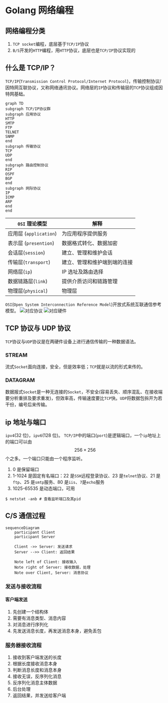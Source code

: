 # Golang 网络编程

## 网络编程分类

1. `TCP socket`编程，底层基于`TCP/IP`协议
2. `B/S`开发的`HTTP`编程，用`HTTP`协议，底层也是`TCP/IP`协议实现的

## 什么是 TCP/IP？

`TCP/IP`(`Transmission Control Protocol/Internet Protocol`)，传输控制协议/因特网互联协议，又称网络通讯协议。网络层的`IP`协议和传输层的`TCP`协议组成因特网基础。

```mermaid
graph TD
subgraph TCP/IP协议群
subgraph 应用协议
HTTP
SMTP
FTP
TELNET
SNMP
end
subgraph 传输协议
TCP
UDP
end
subgraph 路由控制协议
RIP
OSPF
BGP
end
subgraph 网际协议
IP
ICMP
ARP
end
end
```

| `OSI` 理论模型         | 解释                         |
| ---------------------- | ---------------------------- |
| 应用层 (`application`) | 为应用程序提供服务           |
| 表示层 (`presention`)  | 数据格式转化、数据加密       |
| 会话层(`session`)      | 建立、管理和维护会话         |
| 传输层(`transport`)    | 建立、管理和维护端到端的连接 |
| 网络层(`ip`)           | IP 选址及路由选择            |
| 数据链路层(`link`)     | 提供介质访问和链路管理       |
| 物理层(`physical`)     | 物理层                       |

`OSI`(`Open System Interconnection Reference Model`)开放式系统互联通信参考模型。
![对应协议](https://s3.ax1x.com/2020/12/04/DqwyQO.png)
![对应硬件](https://s3.ax1x.com/2020/12/04/DqwoSf.png)

## TCP 协议与 UDP 协议

`TCP`协议与`UDP`协议是在两硬件设备上进行通信传输的一种数据语法。

### STREAM

流式`Socket`面向连接，安全，但是效率低；`TCP`就是以流的形式来传的。

### DATAGRAM

数据报式`Socket`是一种无连接的`Socket`，不安全(容易丢失、顺序混乱、在接收端要分析重排及要求重发)，但效率高，传输速度要比`TCP`快。`UDP`将数据包拆开为若干份，编号后来传输。

## ip 地址与端口

`ipv4`(32 位)，`ipv6`(128 位)。
`TCP/IP`中的端口(`port`)是逻辑端口，一个`ip`地址上的端口可以由$$256\times256$$个之多。一个端口只能由一个程序监听。

1. 0 是保留端口
2. 1-1024 是固定有名端口：22 是`SSH`远程登录协议、23 是`telnet`协议、21 是`ftp`、25 是`smtp`服务、80 是`iis`、`7`是`echo`服务
3. 1025-65535 是动态端口，可用

```term
$ netstat -anb # 查看监听端口及其pid
```

## C/S 通信过程

```mermaid
sequenceDiagram
    participant Client
    participant Server

    Client ->> Server: 发送请求
    Server -->> Client: 返回结果

    Note left of Client: 接收输入
    Note right of Server: 接收数据，处理
    Note over Client, Server: 消息协议
```

### 发送与接收流程

#### 客户端发送

1. 先创建一个结构体
2. 需要有消息类型、消息内容
3. 对消息进行序列化
4. 先发送消息长度，再发送消息本身，避免丢包

### 服务器接收流程

1. 接收到客户端发送的长度
2. 根据长度接收消息本身
3. 判断消息长度和消息本身
4. 接收无误，反序列化消息
5. 反序列化消息主体数据
6. 后台处理
7. 返回结果，并发送给客户端
